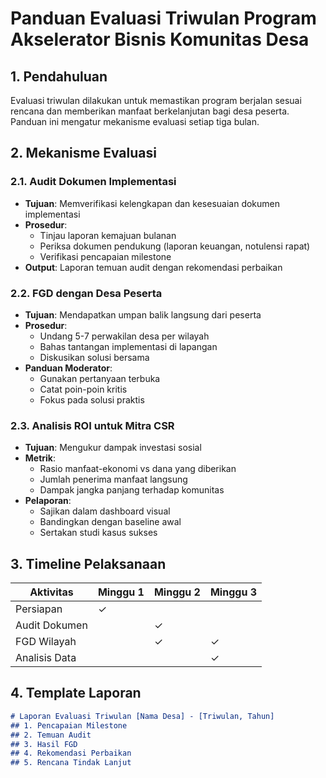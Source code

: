 # Panduan Evaluasi Triwulan Program Akselerator Bisnis Komunitas Desa

## 1. Pendahuluan

Evaluasi triwulan dilakukan untuk memastikan program berjalan sesuai rencana dan memberikan manfaat berkelanjutan bagi desa peserta. Panduan ini mengatur mekanisme evaluasi setiap tiga bulan.

## 2. Mekanisme Evaluasi

### 2.1. Audit Dokumen Implementasi

- **Tujuan**: Memverifikasi kelengkapan dan kesesuaian dokumen implementasi
- **Prosedur**:
  - Tinjau laporan kemajuan bulanan
  - Periksa dokumen pendukung (laporan keuangan, notulensi rapat)
  - Verifikasi pencapaian milestone
- **Output**: Laporan temuan audit dengan rekomendasi perbaikan

### 2.2. FGD dengan Desa Peserta

- **Tujuan**: Mendapatkan umpan balik langsung dari peserta
- **Prosedur**:
  - Undang 5-7 perwakilan desa per wilayah
  - Bahas tantangan implementasi di lapangan
  - Diskusikan solusi bersama
- **Panduan Moderator**:
  - Gunakan pertanyaan terbuka
  - Catat poin-poin kritis
  - Fokus pada solusi praktis

### 2.3. Analisis ROI untuk Mitra CSR

- **Tujuan**: Mengukur dampak investasi sosial
- **Metrik**:
  - Rasio manfaat-ekonomi vs dana yang diberikan
  - Jumlah penerima manfaat langsung
  - Dampak jangka panjang terhadap komunitas
- **Pelaporan**:
  - Sajikan dalam dashboard visual
  - Bandingkan dengan baseline awal
  - Sertakan studi kasus sukses

## 3. Timeline Pelaksanaan

| Aktivitas | Minggu 1 | Minggu 2 | Minggu 3 |
|-----------|----------|----------|----------|
| Persiapan | ✓ |  |  |
| Audit Dokumen |  | ✓ |  |
| FGD Wilayah |  | ✓ | ✓ |
| Analisis Data |  |  | ✓ |

## 4. Template Laporan

```markdown
# Laporan Evaluasi Triwulan [Nama Desa] - [Triwulan, Tahun]
## 1. Pencapaian Milestone
## 2. Temuan Audit
## 3. Hasil FGD
## 4. Rekomendasi Perbaikan
## 5. Rencana Tindak Lanjut
